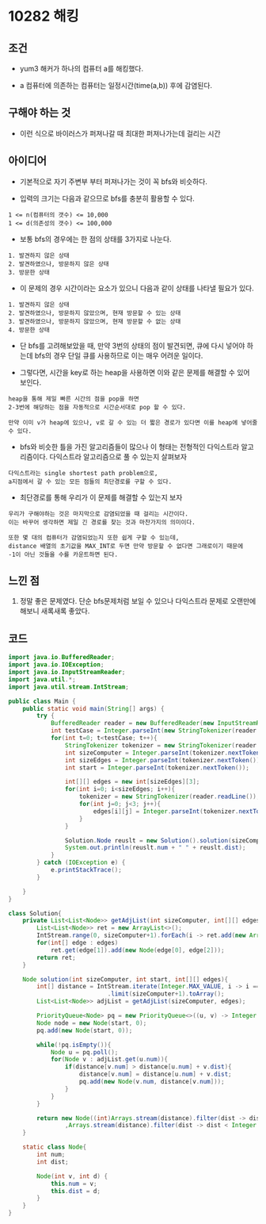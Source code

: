 # 10282 해킹

## 조건

* yum3 해커가 하나의 컴퓨터 a를 해킹했다.

* a 컴퓨터에 의존하는 컴퓨터는 일정시간(time(a,b)) 후에 감염된다.

## 구해야 하는 것

* 이런 식으로 바이러스가 퍼져나갈 때 최대한 퍼져나가는데 걸리는 시간

## 아이디어

* 기본적으로 자기 주변부 부터 퍼져나가는 것이 꼭 bfs와 비슷하다.

* 입력의 크기는 다음과 같으므로 bfs를 충분히 활용할 수 있다.

```
1 <= n(컴퓨터의 갯수) <= 10,000
1 <= d(의존성의 갯수) <= 100,000
```

* 보통 bfs의 경우에는 한 점의 상태를 3가지로 나눈다.

```
1. 발견하지 않은 상태
2. 발견하였으나, 방문하지 않은 상태
3. 방문한 상태
```

* 이 문제의 경우 시간이라는 요소가 있으니 다음과 같이 상태를 나타낼 필요가 있다.

```
1. 발견하지 않은 상태
2. 발견하였으나, 방문하지 않았으며, 현재 방문할 수 있는 상태
3. 발견하였으나, 방문하지 않았으며, 현재 방문할 수 없는 상태
4. 방문한 상태
```

* 단 bfs를 고려해보았을 때, 만약 3번의 상태의 점이 발견되면, 
  큐에 다시 넣어야 하는데 bfs의 경우 단일 큐를 사용하므로 이는 매우 어려운 일이다.
  
* 그렇다면, 시간을 key로 하는 heap을 사용하면 이와 같은 문제를 해결할 수 있어 보인다.

```
heap을 통해 제일 빠른 시간의 점을 pop을 하면 
2-3번에 해당하는 점을 자동적으로 시간순서대로 pop 할 수 있다.

만약 이미 v가 heap에 있으나, v로 갈 수 있는 더 짧은 경로가 있다면 이를 heap에 넣어줄 수 있다.
```

* bfs와 비슷한 틀을 가진 알고리즘들이 많으나 이 형태는 전형적인 다익스트라 알고리즘이다.
  다익스트라 알고리즘으로 풀 수 있는지 살펴보자
  
```
다익스트라는 single shortest path problem으로, 
a지점에서 갈 수 있는 모든 점들의 최단경로를 구할 수 있다.
```

* 최단경로를 통해 우리가 이 문제를 해결할 수 있는지 보자
```
우리가 구해야하는 것은 마지막으로 감염되었을 때 걸리는 시간이다.
이는 바꾸어 생각하면 제일 긴 경로를 찾는 것과 마찬가지의 의미이다.

또한 몇 대의 컴퓨터가 감염되었는지 또한 쉽게 구할 수 있는데, 
distance 배열의 초기값을 MAX_INT로 두면 만약 방문할 수 없다면 그래로이기 때문에
-1이 아닌 것들을 수를 카운트하면 된다.
```

## 느낀 점

1. 정말 좋은 문제였다. 단순 bfs문제처럼 보일 수 있으나 다익스트라 문제로 오랜만에 해보니 새록새록 좋았다.

## 코드

```java
import java.io.BufferedReader;
import java.io.IOException;
import java.io.InputStreamReader;
import java.util.*;
import java.util.stream.IntStream;

public class Main {
    public static void main(String[] args) {
        try {
            BufferedReader reader = new BufferedReader(new InputStreamReader(System.in));
            int testCase = Integer.parseInt(new StringTokenizer(reader.readLine()).nextToken());
            for(int t=0; t<testCase; t++){
                StringTokenizer tokenizer = new StringTokenizer(reader.readLine());
                int sizeComputer = Integer.parseInt(tokenizer.nextToken());
                int sizeEdges = Integer.parseInt(tokenizer.nextToken());
                int start = Integer.parseInt(tokenizer.nextToken());

                int[][] edges = new int[sizeEdges][3];
                for(int i=0; i<sizeEdges; i++){
                    tokenizer = new StringTokenizer(reader.readLine());
                    for(int j=0; j<3; j++){
                        edges[i][j] = Integer.parseInt(tokenizer.nextToken());
                    }
                }

                Solution.Node reuslt = new Solution().solution(sizeComputer, start, edges);
                System.out.println(reuslt.num + " " + reuslt.dist);
            }
        } catch (IOException e) {
            e.printStackTrace();
        }

    }
}

class Solution{
    private List<List<Node>> getAdjList(int sizeComputer, int[][] edges){
        List<List<Node>> ret = new ArrayList<>();
        IntStream.range(0, sizeComputer+1).forEach(i -> ret.add(new ArrayList<>()));
        for(int[] edge : edges)
            ret.get(edge[1]).add(new Node(edge[0], edge[2]));
        return ret;
    }

    Node solution(int sizeComputer, int start, int[][] edges){
        int[] distance = IntStream.iterate(Integer.MAX_VALUE, i -> i == start ? 0 : Integer.MAX_VALUE)
                            .limit(sizeComputer+1).toArray();
        List<List<Node>> adjList = getAdjList(sizeComputer, edges);

        PriorityQueue<Node> pq = new PriorityQueue<>((u, v) -> Integer.compare(u.dist, v.dist));
        Node node = new Node(start, 0);
        pq.add(new Node(start, 0));

        while(!pq.isEmpty()){
            Node u = pq.poll();
            for(Node v : adjList.get(u.num)){
                if(distance[v.num] > distance[u.num] + v.dist){
                    distance[v.num] = distance[u.num] + v.dist;
                    pq.add(new Node(v.num, distance[v.num]));
                }
            }
        }

        return new Node((int)Arrays.stream(distance).filter(dist -> dist < Integer.MAX_VALUE).count()
                ,Arrays.stream(distance).filter(dist -> dist < Integer.MAX_VALUE).max().getAsInt());
    }

    static class Node{
        int num;
        int dist;

        Node(int v, int d) {
            this.num = v;
            this.dist = d;
        }
    }
}
```
